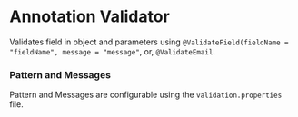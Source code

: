 # Annotation Validator
Validates field in object and parameters using `@ValidateField(fieldName = "fieldName", message = "message"`, or, `@ValidateEmail`.

### Pattern and Messages
Pattern and Messages are configurable using the `validation.properties` file.